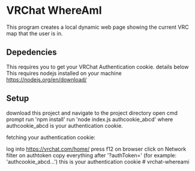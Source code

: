 # VRChat WhereAmI

This program creates a local dynamic web page showing the current VRC map that the user is in.

## Depedencies

This requires you to get your VRChat Authentication cookie. details below
This requires nodejs installed on your machine https://nodejs.org/en/download/

## Setup

download this project and navigate to the project directory
open cmd prompt
run 'npm install'
run 'node index.js authcookie_abcd' where authcookie_abcd is your authentication cookie. 

fetching your authentication cookie:

log into https://vrchat.com/home/
press f12 on browser 
click on Network
filter on authtoken
copy everything after '?authToken=' (for example: 'authcookie_abcd...')
this is your authentication cookie
#   v r c h a t - w h e r e a m i  
 